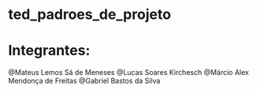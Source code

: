 # ted_padroes_de_projeto

# Integrantes:
  @Mateus Lemos Sá de Meneses
  @Lucas Soares Kirchesch
  @Márcio Alex Mendonça de Freitas
  @Gabriel Bastos da Silva
  
